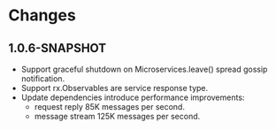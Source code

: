 

# Changes

## 1.0.6-SNAPSHOT

* Support graceful shutdown on Microservices.leave() spread gossip notification.
* Support rx.Observables are service response type.
* Update dependencies introduce performance improvements: 
  * request reply 85K messages per second.
  * message stream 125K messages per second. 